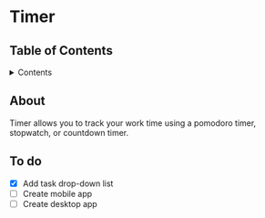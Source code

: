 # Timer

## Table of Contents

<details>

   <summary>Contents</summary>

1. [About](#about)
1. [To do](#to-do)

</details>

## About

Timer allows you to track your work time using a pomodoro timer, stopwatch, or countdown timer.

## To do

- [x] Add task drop-down list
- [ ] Create mobile app
- [ ] Create desktop app
